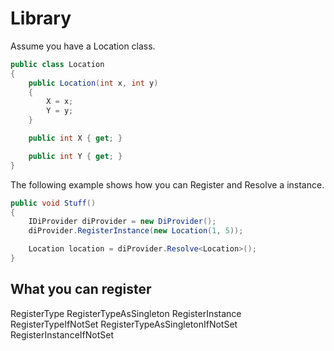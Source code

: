 # Library
Assume you have a Location class.
```c#
public class Location
{
    public Location(int x, int y)
    {
        X = x;
        Y = y;
    }

    public int X { get; }

    public int Y { get; }
}
```

The following example shows how you can Register and Resolve a instance.
```c#
public void Stuff()
{
    IDiProvider diProvider = new DiProvider();
    diProvider.RegisterInstance(new Location(1, 5));

    Location location = diProvider.Resolve<Location>();
}
```

What you can register  
--- 
RegisterType 
RegisterTypeAsSingleton 
RegisterInstance 
RegisterTypeIfNotSet 
RegisterTypeAsSingletonIfNotSet 
RegisterInstanceIfNotSet 
